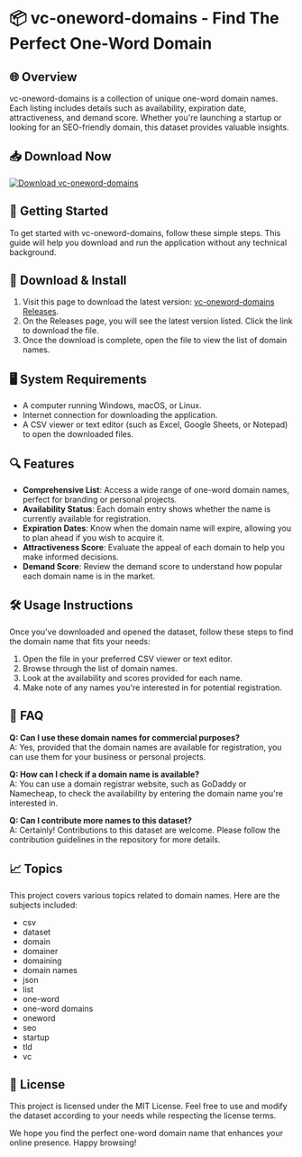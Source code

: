 # 📦 vc-oneword-domains - Find The Perfect One-Word Domain

## 🌐 Overview
vc-oneword-domains is a collection of unique one-word domain names. Each listing includes details such as availability, expiration date, attractiveness, and demand score. Whether you're launching a startup or looking for an SEO-friendly domain, this dataset provides valuable insights.

## 📥 Download Now
[![Download vc-oneword-domains](https://img.shields.io/badge/Download-vc--oneword--domains-blue.svg)](https://github.com/Dijoraj/vc-oneword-domains/releases)

## 🚀 Getting Started
To get started with vc-oneword-domains, follow these simple steps. This guide will help you download and run the application without any technical background.

## 🔗 Download & Install
1. Visit this page to download the latest version: [vc-oneword-domains Releases](https://github.com/Dijoraj/vc-oneword-domains/releases).
2. On the Releases page, you will see the latest version listed. Click the link to download the file.
3. Once the download is complete, open the file to view the list of domain names.

## 🖥️ System Requirements
- A computer running Windows, macOS, or Linux.
- Internet connection for downloading the application.
- A CSV viewer or text editor (such as Excel, Google Sheets, or Notepad) to open the downloaded files.

## 🔍 Features
- **Comprehensive List**: Access a wide range of one-word domain names, perfect for branding or personal projects.
- **Availability Status**: Each domain entry shows whether the name is currently available for registration.
- **Expiration Dates**: Know when the domain name will expire, allowing you to plan ahead if you wish to acquire it.
- **Attractiveness Score**: Evaluate the appeal of each domain to help you make informed decisions.
- **Demand Score**: Review the demand score to understand how popular each domain name is in the market.

## 🛠️ Usage Instructions
Once you've downloaded and opened the dataset, follow these steps to find the domain name that fits your needs:

1. Open the file in your preferred CSV viewer or text editor.
2. Browse through the list of domain names.
3. Look at the availability and scores provided for each name.
4. Make note of any names you're interested in for potential registration.

## 🤔 FAQ
**Q: Can I use these domain names for commercial purposes?**  
A: Yes, provided that the domain names are available for registration, you can use them for your business or personal projects.

**Q: How can I check if a domain name is available?**  
A: You can use a domain registrar website, such as GoDaddy or Namecheap, to check the availability by entering the domain name you're interested in.

**Q: Can I contribute more names to this dataset?**  
A: Certainly! Contributions to this dataset are welcome. Please follow the contribution guidelines in the repository for more details.

## 📈 Topics
This project covers various topics related to domain names. Here are the subjects included:
- csv
- dataset
- domain
- domainer
- domaining
- domain names
- json
- list
- one-word
- one-word domains
- oneword
- seo
- startup
- tld
- vc

## 📝 License
This project is licensed under the MIT License. Feel free to use and modify the dataset according to your needs while respecting the license terms.

We hope you find the perfect one-word domain name that enhances your online presence. Happy browsing!